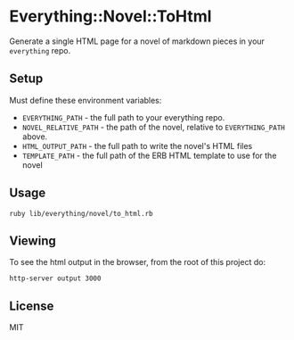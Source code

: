 # Everything::Novel::ToHtml

Generate a single HTML page for a novel of markdown pieces in your
`everything` repo.

## Setup

Must define these environment variables:

- `EVERYTHING_PATH` - the full path to your everything repo.
- `NOVEL_RELATIVE_PATH` - the path of the novel, relative
  to `EVERYTHING_PATH` above.
- `HTML_OUTPUT_PATH` - the full path to write the novel's HTML files
- `TEMPLATE_PATH` - the full path of the ERB HTML template to use for the
  novel

## Usage

```
ruby lib/everything/novel/to_html.rb
```

## Viewing

To see the html output in the browser, from the root of this project do:

```
http-server output 3000
```

## License

MIT

